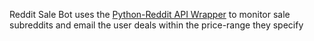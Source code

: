 Reddit Sale Bot uses the [Python-Reddit API Wrapper](https://praw.readthedocs.io/en/latest/) to monitor sale subreddits and email the user deals within the price-range they specify
